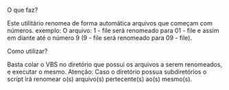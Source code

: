 
O que faz?

Este utilitário renomea de forma automática arquivos que começam com números. exemplo: O arquivo: 1 - file será renomeado para 01 - file e assim em diante até o número 9 (9 - file será renomeado para 09 - file). 

Como utilizar? 

Basta colar o VBS no diretório que possui os arquivos a serem renomeados, e executar o mesmo. Atenção: Caso o diretório possua subdiretórios o script irá renomear o(s) arquivo(s) pertecente(s) ao(s) mesmo(s).





